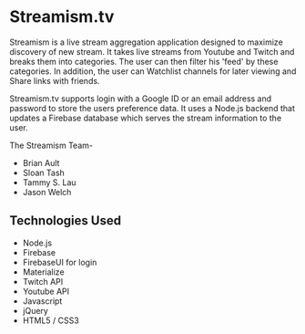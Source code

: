 # Streamism.tv

Streamism is a live stream aggregation application designed to maximize discovery of new stream. It takes live streams from Youtube and Twitch and breaks them into categories. The user can then filter his 'feed' by these categories. In addition, the user can Watchlist channels for later viewing and Share links with friends. 

Streamism.tv supports login with a Google ID or an email address and password to store the users preference data. It uses a Node.js backend that updates a Firebase database which serves the stream information to the user.

The Streamism Team-
* Brian Ault
* Sloan Tash
* Tammy S. Lau
* Jason Welch

## Technologies Used

* Node.js
* Firebase
* FirebaseUI for login 
* Materialize
* Twitch API
* Youtube API
* Javascript
* jQuery
* HTML5 / CSS3